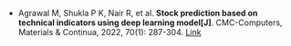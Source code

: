 * Agrawal M, Shukla P K, Nair R, et al. <b>Stock prediction based on technical indicators using deep learning model[J]</b>. CMC-Computers, Materials & Continua, 2022, 70(1): 287-304. [Link](https://www.techscience.com/cmc/v70n1/44330)
